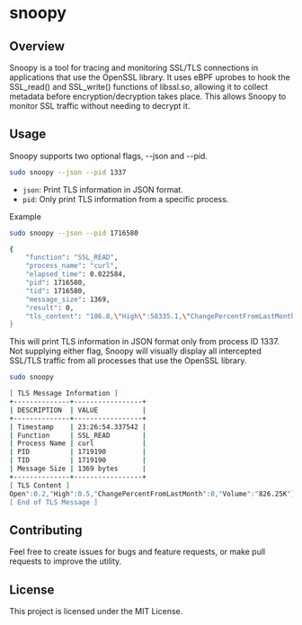 # snoopy

## Overview

Snoopy is a tool for tracing and monitoring SSL/TLS connections in applications that use the OpenSSL library. It uses eBPF uprobes to hook the SSL_read() and SSL_write() functions of libssl.so, allowing it to collect metadata before encryption/decryption takes place. This allows Snoopy to monitor SSL traffic without needing to decrypt it.


## Usage

Snoopy supports two optional flags, --json and --pid.

```bash
sudo snoopy --json --pid 1337
```

- `json`: Print TLS information in JSON format.
- `pid`: Only print TLS information from a specific process.

Example

```bash
sudo snoopy --json --pid 1716580

{
    "function": "SSL_READ",
    "process_name": "curl",
    "elapsed_time": 0.022584,
    "pid": 1716580,
    "tid": 1716580,
    "message_size": 1369,
    "result": 0,
    "tls_content": "106.8,\"High\":58335.1,\"ChangePercentFromLastMonth\":36.41,\"Volume\":\"4.01M\"},{\"Date\":\"01/01/2021\",\"Price\":33108.1,\"Open\":28951.7,\"High\":41921.7,\"ChangePercentFromLastMonth\":14.37,\"Volume\":\"5.50M\"
}

```
This will print TLS information in JSON format only from process ID 1337.
Not supplying either flag, Snoopy will visually display all intercepted SSL/TLS traffic from all processes that use the OpenSSL library.

```bash
sudo snoopy

[ TLS Message Information ]
+--------------+-----------------+
| DESCRIPTION  | VALUE           |
+--------------+-----------------+
| Timestamp    | 23:26:54.337542 |
| Function     | SSL_READ        |
| Process Name | curl            |
| PID          | 1719190         |
| TID          | 1719190         |
| Message Size | 1369 bytes      |
+--------------+-----------------+
[ TLS Content ]
Open":0.2,"High":0.5,"ChangePercentFromLastMonth":0,"Volume":"826.25K"},{"Date":"10/01/2010","Price":0.2,"Open":0.1,"High":0.2,"ChangePercentFromLastMonth":210.99,"Volume":"1.11M"}
[ End of TLS Message ]
```

## Contributing

Feel free to create issues for bugs and feature requests, or make pull requests to improve the utility.

## License

This project is licensed under the MIT License.
